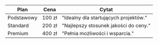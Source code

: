 | Plan       | Cena   | Cytat                                   |
|------------|--------|-----------------------------------------|
| Podstawowy | 100 zł | "Idealny dla startujących projektów."   |
| Standard   | 200 zł | "Najlepszy stosunek jakości do ceny."  |
| Premium    | 400 zł | "Pełnia możliwości i wsparcia."        |
